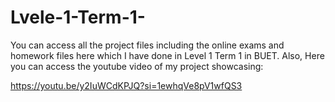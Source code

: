 # Lvele-1-Term-1-
You can access all the project files including the online exams and homework files here which I have done in Level 1 Term 1 in BUET.
Also,
Here you can access the youtube video of my project showcasing:

https://youtu.be/y2IuWCdKPJQ?si=1ewhqVe8pV1wfQS3
